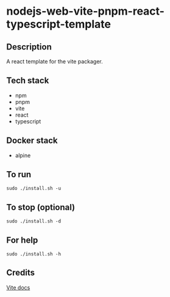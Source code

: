 # nodejs-web-vite-pnpm-react-typescript-template

## Description
A react template for the vite packager.

## Tech stack
- npm
- pnpm
- vite
- react
- typescript

## Docker stack
- alpine

## To run
`sudo ./install.sh -u`

## To stop (optional)
`sudo ./install.sh -d`

## For help
`sudo ./install.sh -h`

## Credits
[Vite docs](https://vitejs.dev/guide/)